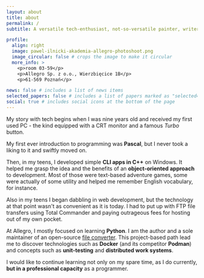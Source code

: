 ```yaml
---
layout: about
title: about
permalink: /
subtitle: A versatile tech-enthusiast, not-so-versatile painter, writer and gamer.

profile:
  align: right
  image: pawel-ilnicki-akademia-allegro-photoshoot.png
  image_circular: false # crops the image to make it circular
  more_info: >
    <p>room 03-59</p>
    <p>Allegro Sp. z o.o., Wierzbięcice 1B</p>  
    <p>61-569 Poznań</p>

news: false # includes a list of news items
selected_papers: false # includes a list of papers marked as "selected={true}"
social: true # includes social icons at the bottom of the page
---
```


My story with tech begins when I was nine years old and received my first used PC - the kind equipped with a CRT monitor and a famous *Turbo* button.

My first ever introduction to programming was **Pascal**, but I never took a liking to it and swiftly moved on.

Then, in my teens, I developed simple **CLI apps in C++** on Windows. It helped me grasp the idea and the benefits of an **object-oriented approach** to development. Most of those were text-based adventure games, some were actually of some utility and helped me remember English vocabulary, for instance.

Also in my teens I began dabbling in web development, but the technology at that point wasn't as convenient as it is today. I had to put up with FTP file transfers using Total Commander and paying outrageous fees for hosting out of my own pocket.

At Allegro, I mostly focused on learning **Python**. I am the author and a sole maintainer of an open-source [file converter](/repositories#my-github-repositories). This project-based path lead me to discover technologies such as **Docker** (and its competitor **Podman**) and concepts such as **unit-testing** and **distributed work systems**.

I would like to continue learning not only on my spare time, as I do currently, **but in a professional capacity** as a programmer.
